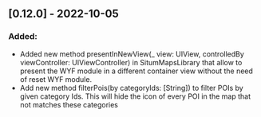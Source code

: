 ## [0.12.0] - 2022-10-05
### Added:
- Added new method presentInNewView(_ view: UIView, controlledBy viewController: UIViewController) in SitumMapsLibrary that allow to present the WYF module in a different container view without the need of reset WYF module.
- Add new method filterPois(by categoryIds: [String]) to filter POIs by given category Ids. This will hide the icon of 
  every POI in the map that not matches these categories

